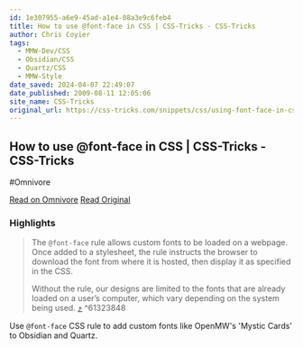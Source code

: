 ```yaml
---
id: 1e307955-a6e9-45ad-a1e4-08a3e9c6feb4
title: How to use @font-face in CSS | CSS-Tricks - CSS-Tricks
author: Chris Coyier
tags:
  - MMW-Dev/CSS
  - Obsidian/CSS
  - Quartz/CSS
  - MMW-Style
date_saved: 2024-04-07 22:49:07
date_published: 2009-08-11 12:05:06
site_name: CSS-Tricks
original_url: https://css-tricks.com/snippets/css/using-font-face-in-css/
---
```


## How to use @font-face in CSS | CSS-Tricks - CSS-Tricks
#Omnivore

[Read on Omnivore](https://omnivore.app/me/https-css-tricks-com-snippets-css-using-font-face-in-css-18eb82d077c)
[Read Original](https://css-tricks.com/snippets/css/using-font-face-in-css/)

### Highlights

> The `@font-face` rule allows custom fonts to be loaded on a webpage. Once added to a stylesheet, the rule instructs the browser to download the font from where it is hosted, then display it as specified in the CSS.
> 
> Without the rule, our designs are limited to the fonts that are already loaded on a user’s computer, which vary depending on the system being used. [⤴️](https://omnivore.app/me/https-css-tricks-com-snippets-css-using-font-face-in-css-18eb82d077c#61323848-9724-4a13-9ee8-531bbd9508db)  ^61323848

Use `@font-face` CSS rule to add custom fonts like OpenMW's 'Mystic Cards' to Obsidian and Quartz.

